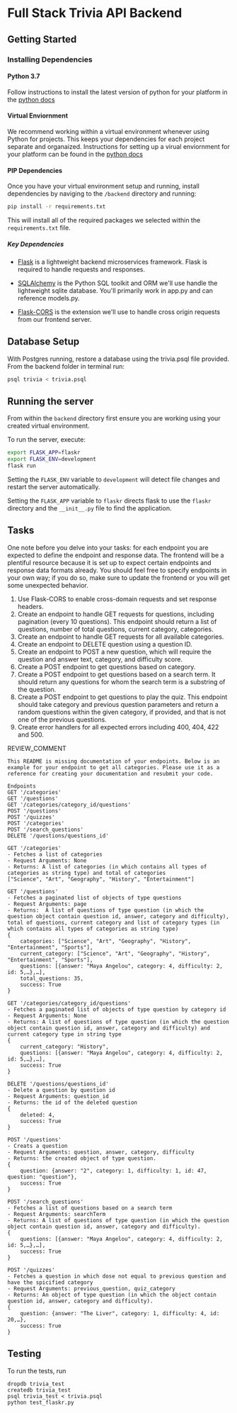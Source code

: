 # Full Stack Trivia API Backend

## Getting Started

### Installing Dependencies

#### Python 3.7

Follow instructions to install the latest version of python for your platform in the [python docs](https://docs.python.org/3/using/unix.html#getting-and-installing-the-latest-version-of-python)

#### Virtual Enviornment

We recommend working within a virtual environment whenever using Python for projects. This keeps your dependencies for each project separate and organaized. Instructions for setting up a virual enviornment for your platform can be found in the [python docs](https://packaging.python.org/guides/installing-using-pip-and-virtual-environments/)

#### PIP Dependencies

Once you have your virtual environment setup and running, install dependencies by naviging to the `/backend` directory and running:

```bash
pip install -r requirements.txt
```

This will install all of the required packages we selected within the `requirements.txt` file.

##### Key Dependencies

- [Flask](http://flask.pocoo.org/)  is a lightweight backend microservices framework. Flask is required to handle requests and responses.

- [SQLAlchemy](https://www.sqlalchemy.org/) is the Python SQL toolkit and ORM we'll use handle the lightweight sqlite database. You'll primarily work in app.py and can reference models.py. 

- [Flask-CORS](https://flask-cors.readthedocs.io/en/latest/#) is the extension we'll use to handle cross origin requests from our frontend server. 

## Database Setup
With Postgres running, restore a database using the trivia.psql file provided. From the backend folder in terminal run:
```bash
psql trivia < trivia.psql
```

## Running the server

From within the `backend` directory first ensure you are working using your created virtual environment.

To run the server, execute:

```bash
export FLASK_APP=flaskr
export FLASK_ENV=development
flask run
```

Setting the `FLASK_ENV` variable to `development` will detect file changes and restart the server automatically.

Setting the `FLASK_APP` variable to `flaskr` directs flask to use the `flaskr` directory and the `__init__.py` file to find the application. 

## Tasks

One note before you delve into your tasks: for each endpoint you are expected to define the endpoint and response data. The frontend will be a plentiful resource because it is set up to expect certain endpoints and response data formats already. You should feel free to specify endpoints in your own way; if you do so, make sure to update the frontend or you will get some unexpected behavior. 

1. Use Flask-CORS to enable cross-domain requests and set response headers. 
2. Create an endpoint to handle GET requests for questions, including pagination (every 10 questions). This endpoint should return a list of questions, number of total questions, current category, categories. 
3. Create an endpoint to handle GET requests for all available categories. 
4. Create an endpoint to DELETE question using a question ID. 
5. Create an endpoint to POST a new question, which will require the question and answer text, category, and difficulty score. 
6. Create a POST endpoint to get questions based on category. 
7. Create a POST endpoint to get questions based on a search term. It should return any questions for whom the search term is a substring of the question. 
8. Create a POST endpoint to get questions to play the quiz. This endpoint should take category and previous question parameters and return a random questions within the given category, if provided, and that is not one of the previous questions. 
9. Create error handlers for all expected errors including 400, 404, 422 and 500. 

REVIEW_COMMENT
```
This README is missing documentation of your endpoints. Below is an example for your endpoint to get all categories. Please use it as a reference for creating your documentation and resubmit your code. 

Endpoints
GET '/categories'
GET '/questions'
GET '/categories/category_id/questions'
POST '/questions'
POST '/quizzes'
POST '/categories'
POST '/search_questions'
DELETE '/questions/questions_id'

GET '/categories'
- Fetches a list of categories
- Request Arguments: None
- Returns: A list of categories (in which contains all types of categories as string type) and total of categories
["Science", "Art", "Geography", "History", "Entertainment"]

GET '/questions'
- Fetches a paginated list of objects of type questions
- Request Arguments: page
- Returns:  A list of questions of type question (in which the question object contain question id, answer, category and difficulty), total of questions, current category and list of category types (in which contains all types of categories as string type)
{
    categories: ["Science", "Art", "Geography", "History", "Entertainment", "Sports"],
    current_category: ["Science", "Art", "Geography", "History", "Entertainment", "Sports"],
    questions: [{answer: "Maya Angelou", category: 4, difficulty: 2, id: 5,…},…],
    total_questions: 35,
    success: True
}

GET '/categories/category_id/questions'
- Fetches a paginated list of objects of type question by category id 
- Request Arguments: None
- Returns: A list of questions of type question (in which the question object contain question id, answer, category and difficulty) and current category type in string type
{
    current_category: "History",
    questions: [{answer: "Maya Angelou", category: 4, difficulty: 2, id: 5,…},…],
    success: True
}

DELETE '/questions/questions_id'
- Delete a question by question id 
- Request Arguments: question_id
- Returns: the id of the deleted question
{
    deleted: 4,
    success: True
}

POST '/questions'
- Creats a question
- Request Arguments: question, answer, category, difficulty
- Returns: the created object of type question. 
{
    question: {answer: "2", category: 1, difficulty: 1, id: 47, question: "question"},
    success: True
}

POST '/search_questions'
- Fetches a list of questions based on a search term
- Request Arguments: searchTerm
- Returns: A list of questions of type question (in which the question object contain question id, answer, category and difficulty).
{
    questions: [{answer: "Maya Angelou", category: 4, difficulty: 2, id: 5,…},…],
    success: True
}

POST '/quizzes'
- Fetches a question in which dose not equal to previous question and have the spicified category
- Request Arguments: previous_question, quiz_category
- Returns: An object of type question (in which the object contain question id, answer, category and difficulty). 
{
    question: {answer: "The Liver", category: 1, difficulty: 4, id: 20,…},
    success: True
}

```

## Testing
To run the tests, run
```
dropdb trivia_test
createdb trivia_test
psql trivia_test < trivia.psql
python test_flaskr.py
```